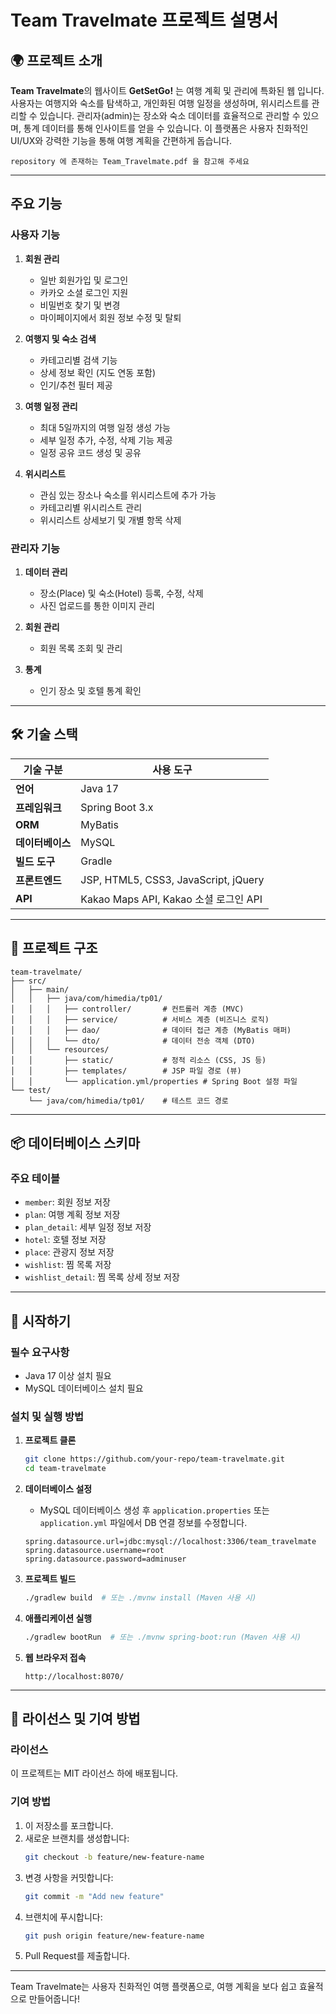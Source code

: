 # Team Travelmate 프로젝트 설명서

## 🌍 프로젝트 소개
**Team Travelmate**의 웹사이트 **GetSetGo!** 는 여행 계획 및 관리에 특화된 웹 입니다. 사용자는 여행지와 숙소를 탐색하고, 개인화된 여행 일정을 생성하며, 위시리스트를 관리할 수 있습니다. 관리자(admin)는 장소와 숙소 데이터를 효율적으로 관리할 수 있으며, 통계 데이터를 통해 인사이트를 얻을 수 있습니다. 이 플랫폼은 사용자 친화적인 UI/UX와 강력한 기능을 통해 여행 계획을 간편하게 돕습니다.

`repository 에 존재하는 Team_Travelmate.pdf 을 참고해 주세요`

---

## 주요 기능
### 사용자 기능
1. **회원 관리**
   - 일반 회원가입 및 로그인
   - 카카오 소셜 로그인 지원
   - 비밀번호 찾기 및 변경
   - 마이페이지에서 회원 정보 수정 및 탈퇴

2. **여행지 및 숙소 검색**
   - 카테고리별 검색 기능
   - 상세 정보 확인 (지도 연동 포함)
   - 인기/추천 필터 제공

3. **여행 일정 관리**
   - 최대 5일까지의 여행 일정 생성 가능
   - 세부 일정 추가, 수정, 삭제 기능 제공
   - 일정 공유 코드 생성 및 공유

4. **위시리스트**
   - 관심 있는 장소나 숙소를 위시리스트에 추가 가능
   - 카테고리별 위시리스트 관리
   - 위시리스트 상세보기 및 개별 항목 삭제

### 관리자 기능
1. **데이터 관리**
   - 장소(Place) 및 숙소(Hotel) 등록, 수정, 삭제
   - 사진 업로드를 통한 이미지 관리

2. **회원 관리**
   - 회원 목록 조회 및 관리

3. **통계**
   - 인기 장소 및 호텔 통계 확인

---

## 🛠 기술 스택
| 기술 구분         | 사용 도구                            |
|------------------|------------------------------------|
| **언어**          | Java 17                           |
| **프레임워크**    | Spring Boot 3.x                   |
| **ORM**           | MyBatis                           |
| **데이터베이스**  | MySQL                             |
| **빌드 도구**     | Gradle                            |
| **프론트엔드**    | JSP, HTML5, CSS3, JavaScript, jQuery |
| **API**           | Kakao Maps API, Kakao 소셜 로그인 API |

---

## 📂 프로젝트 구조
```
team-travelmate/
├── src/
│   ├── main/
│   │   ├── java/com/himedia/tp01/
│   │   │   ├── controller/       # 컨트롤러 계층 (MVC)
│   │   │   ├── service/          # 서비스 계층 (비즈니스 로직)
│   │   │   ├── dao/              # 데이터 접근 계층 (MyBatis 매퍼)
│   │   │   └── dto/              # 데이터 전송 객체 (DTO)
│   │   └── resources/
│   │       ├── static/           # 정적 리소스 (CSS, JS 등)
│   │       ├── templates/        # JSP 파일 경로 (뷰)
│   │       └── application.yml/properties # Spring Boot 설정 파일
└── test/
    └── java/com/himedia/tp01/    # 테스트 코드 경로
```

---

## 📦 데이터베이스 스키마
### 주요 테이블
- `member`: 회원 정보 저장
- `plan`: 여행 계획 정보 저장
- `plan_detail`: 세부 일정 정보 저장
- `hotel`: 호텔 정보 저장
- `place`: 관광지 정보 저장
- `wishlist`: 찜 목록 저장
- `wishlist_detail`: 찜 목록 상세 정보 저장

---

## 🚀 시작하기

### 필수 요구사항
- Java 17 이상 설치 필요
- MySQL 데이터베이스 설치 필요

### 설치 및 실행 방법
1. **프로젝트 클론**
    ```bash
    git clone https://github.com/your-repo/team-travelmate.git
    cd team-travelmate
    ```

2. **데이터베이스 설정**
    - MySQL 데이터베이스 생성 후 `application.properties` 또는 `application.yml` 파일에서 DB 연결 정보를 수정합니다.
    ```properties
    spring.datasource.url=jdbc:mysql://localhost:3306/team_travelmate
    spring.datasource.username=root
    spring.datasource.password=adminuser
    ```

3. **프로젝트 빌드**
    ```bash
    ./gradlew build  # 또는 ./mvnw install (Maven 사용 시)
    ```

4. **애플리케이션 실행**
    ```bash
    ./gradlew bootRun  # 또는 ./mvnw spring-boot:run (Maven 사용 시)
    ```

5. **웹 브라우저 접속**
    ```text
    http://localhost:8070/
    ```

---

## 📝 라이선스 및 기여 방법

### 라이선스  
이 프로젝트는 MIT 라이선스 하에 배포됩니다.

### 기여 방법  
1. 이 저장소를 포크합니다.
2. 새로운 브랜치를 생성합니다:
    ```bash
    git checkout -b feature/new-feature-name
    ```
3. 변경 사항을 커밋합니다:
    ```bash
    git commit -m "Add new feature"
    ```
4. 브랜치에 푸시합니다:
    ```bash
    git push origin feature/new-feature-name
    ```
5. Pull Request를 제출합니다.

---

Team Travelmate는 사용자 친화적인 여행 플랫폼으로, 여행 계획을 보다 쉽고 효율적으로 만들어줍니다!
